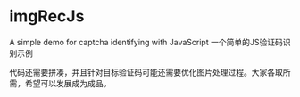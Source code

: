 # imgRecJs
A simple demo for captcha identifying with JavaScript  一个简单的JS验证码识别示例

代码还需要拼凑，并且针对目标验证码可能还需要优化图片处理过程。大家各取所需，希望可以发展成为成品。